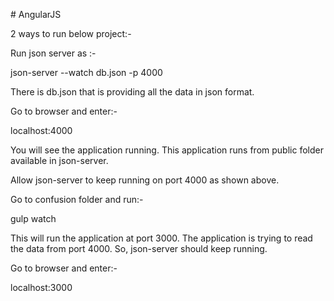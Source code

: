 <p># AngularJS</p>
<p>2 ways to run below project:-</p>
<p>Run json server as :-</p>
<p>json-server --watch db.json -p 4000</p>
<p>There is db.json that is providing all the data in json format. </p>
<p>Go to browser and enter:-</p>
<p>localhost:4000</p>
<p>You will see the application running. This application runs from public folder available in json-server.</p>
<p>Allow json-server to keep running on port 4000 as shown above.</p>
<p>Go to confusion folder and run:-</p>
<p>gulp watch</p>
<p>This will run the application at port 3000. The application is trying to read the data from port 4000. So, json-server should keep running.</p>
<p>Go to browser and enter:-</p>
<p>localhost:3000</p>
